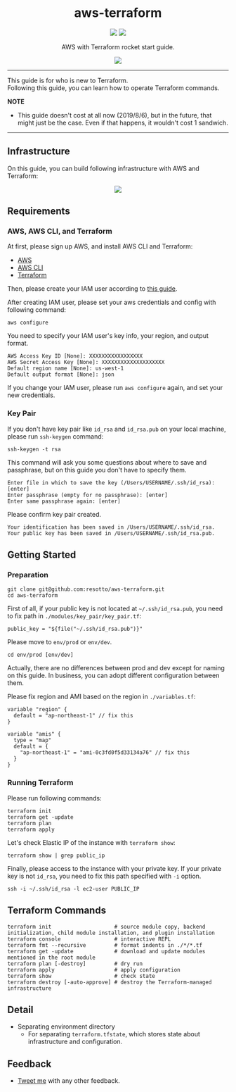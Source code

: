 <h1 align="center">aws-terraform</h1>

<p align="center">
  <a href="https://twitter.com/_resotto_"><img src="https://img.shields.io/badge/feedback-@_resotto_-blue.svg" /></a>
  <a href="https://github.com/resotto/aws-terraform/blob/master/LICENSE"><img src="https://img.shields.io/badge/license-GPL%20v3.0-brightgreen.svg" /></a>
</p>

<p align="center">
  AWS with Terraform rocket start guide.
</p>

<p align="center">
  <img src="https://raw.github.com/wiki/resotto/aws-terraform/img/aws-terraform.png">
</p>

---
This guide is for who is new to Terraform.  
Following this guide, you can learn how to operate Terraform commands.

**NOTE**
- This guide doesn't cost at all now (2019/8/6), but in the future, that might just be the case.   Even if that happens, it wouldn't cost 1 sandwich.
---

## Infrastructure
On this guide, you can build following infrastructure with AWS and Terraform:
<p align="center">
  <img src="https://raw.github.com/wiki/resotto/aws-terraform/img/infrastructure.png">
</p>

## Requirements

### AWS, AWS CLI, and Terraform
At first, please sign up AWS, and install AWS CLI and Terraform:
- [AWS](https://portal.aws.amazon.com/billing/signup#/start)
- [AWS CLI](https://docs.aws.amazon.com/en_us/cli/latest/userguide/install-macos.html)
- [Terraform](https://learn.hashicorp.com/terraform/getting-started/install.html)

Then, please create your IAM user according to [this guide](https://docs.aws.amazon.com/en_us/IAM/latest/UserGuide/id_users_create.html).

After creating IAM user, please set your aws credentials and config with following command:
```
aws configure
```
You need to specify your IAM user's key info, your region, and output format.
```
AWS Access Key ID [None]: XXXXXXXXXXXXXXXXX
AWS Secret Access Key [None]: XXXXXXXXXXXXXXXXXXXX
Default region name [None]: us-west-1
Default output format [None]: json
```
If you change your IAM user, please run `aws configure` again, and set your new credentials.

### Key Pair
If you don't have key pair like `id_rsa` and `id_rsa.pub` on your local machine, please run `ssh-keygen` command:
```
ssh-keygen -t rsa
```
This command will ask you some questions about where to save and passphrase, but on this guide you don't have to specify them.
```
Enter file in which to save the key (/Users/USERNAME/.ssh/id_rsa): [enter]
Enter passphrase (empty for no passphrase): [enter]
Enter same passphrase again: [enter]
```
Please confirm key pair created.
```
Your identification has been saved in /Users/USERNAME/.ssh/id_rsa.
Your public key has been saved in /Users/USERNAME/.ssh/id_rsa.pub.
```


## Getting Started
### Preparation
```
git clone git@github.com:resotto/aws-terraform.git
cd aws-terraform
```

First of all, if your public key is not located at `~/.ssh/id_rsa.pub`, you need to fix path in `./modules/key_pair/key_pair.tf`:
```
public_key = "${file("~/.ssh/id_rsa.pub")}"
```

Please move to `env/prod` or `env/dev`.  
```
cd env/prod [env/dev]
```
Actually, there are no differences between prod and dev except for naming on this guide.
In business, you can adopt different configuration between them.


Please fix region and AMI based on the region in `./variables.tf`:
```
variable "region" {
  default = "ap-northeast-1" // fix this
}

variable "amis" {
  type = "map"
  default = {
    "ap-northeast-1" = "ami-0c3fd0f5d33134a76" // fix this
  }
}
```

### Running Terraform
Please run following commands:
```
terraform init
terraform get -update
terraform plan
terraform apply
```

Let's check Elastic IP of the instance with `terraform show`:
```
terraform show | grep public_ip
```

Finally, please access to the instance with your private key. If your private key is not `id_rsa`, you need to fix this path specified with `-i` option.
```
ssh -i ~/.ssh/id_rsa -l ec2-user PUBLIC_IP
```

## Terraform Commands
```
terraform init                    # source module copy, backend initialization, child module installation, and plugin installation
terraform console                 # interactive REPL
terraform fmt --recursive         # format indents in ./*/*.tf
terraform get -update             # download and update modules mentioned in the root module
terraform plan [-destroy]         # dry run
terraform apply                   # apply configuration
terraform show                    # check state
terraform destroy [-auto-approve] # destroy the Terraform-managed infrastructure
```

## Detail
- Separating environment directory
  - For separating `terraform.tfstate`, which stores state about infrastructure and configuration.

## Feedback
- [Tweet me](https://twitter.com/_resotto_) with any other feedback.

